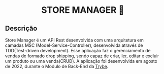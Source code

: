<h1 align="center">STORE MANAGER 🛒</h1>

## Descrição
Store Manager é um API Rest desenvolvida com uma arquitetura em camadas MSC (Model-Service-Controller), desenvolvida através de TDD(Test-driven development). Esse aplicação faz o gerenciamento de vendas do formado drop shipping, sendo capaz de criar, ler, editar e excluir um produto ou uma venda(CRUD). A aplicação foi desenvolvida em agosto de 2022, durante o Modulo de Back-End da [Trybe](https://www.betrybe.com/).

<!-- Olá, Tryber!

# 🚧 README em construção 🚧

Esse é apenas um arquivo inicial para o README do seu projeto.

É essencial que você preencha esse documento por conta própria, ok?

Não deixe de usar nossas dicas de escrita de README de projetos, e deixe sua criatividade brilhar!

⚠️ IMPORTANTE: você precisa deixar nítido:
- quais arquivos/pastas foram desenvolvidos por você; 
- quais arquivos/pastas foram desenvolvidos por outra pessoa estudante;
- quais arquivos/pastas foram desenvolvidos pela Trybe.

-->
